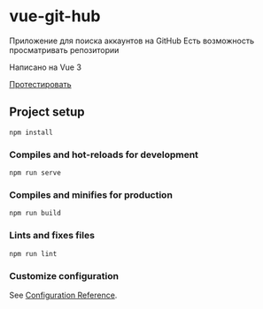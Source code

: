 # vue-git-hub

Приложение для поиска аккаунтов на GitHub
Есть возможность просматривать репозитории

Написано на Vue 3

[Протестировать](https://robertd2000.github.io/git-hub-profile-vue/)

## Project setup
```
npm install
```

### Compiles and hot-reloads for development
```
npm run serve
```

### Compiles and minifies for production
```
npm run build
```

### Lints and fixes files
```
npm run lint
```

### Customize configuration
See [Configuration Reference](https://cli.vuejs.org/config/).
